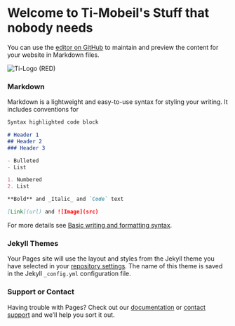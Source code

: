 # Welcome to **Ti-Mobeil's Stuff that nobody needs**

You can use the [editor on GitHub](https://github.com/Ti-Mobeil/Ti-Mobeil.github.io/edit/master/index.md) to maintain and preview the content for your website in Markdown files.

![Ti-Logo (RED)](https://ti-mobeil.de/-SUBDOMAINS-/files/LOGOS/Ti-LOGOS/Ti-Mobeil%204%20Twitch%20%28RED%29.png)


### Markdown

Markdown is a lightweight and easy-to-use syntax for styling your writing. It includes conventions for

```markdown
Syntax highlighted code block

# Header 1
## Header 2
### Header 3

- Bulleted
- List

1. Numbered
2. List

**Bold** and _Italic_ and `Code` text

[Link](url) and ![Image](src)
```

For more details see [Basic writing and formatting syntax](https://docs.github.com/en/github/writing-on-github/getting-started-with-writing-and-formatting-on-github/basic-writing-and-formatting-syntax).

### Jekyll Themes

Your Pages site will use the layout and styles from the Jekyll theme you have selected in your [repository settings](https://github.com/Ti-Mobeil/Ti-Mobeil.github.io/settings/pages). The name of this theme is saved in the Jekyll `_config.yml` configuration file.

### Support or Contact

Having trouble with Pages? Check out our [documentation](https://docs.github.com/categories/github-pages-basics/) or [contact support](https://support.github.com/contact) and we’ll help you sort it out.
